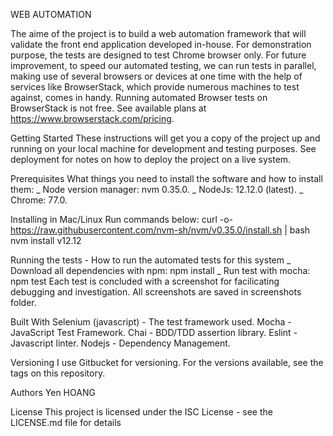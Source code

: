 WEB AUTOMATION 

The aime of the project is to build a web automation framework that will validate the front end application developed in-house. For demonstration purpose, the tests are designed to test Chrome browser only. 
For future improvement, to speed our automated testing, we can run tests in parallel, making use of several browsers or devices at one time with the help of services like BrowserStack, which provide numerous machines to test against, comes in handy. 
Running automated Browser tests on BrowserStack is not free. See available plans at https://www.browserstack.com/pricing.

Getting Started
These instructions will get you a copy of the project up and running on your local machine for development and testing purposes. See deployment for notes on how to deploy the project on a live system.

Prerequisites
What things you need to install the software and how to install them:
_ Node version manager: nvm 0.35.0.
_ NodeJs: 12.12.0 (latest).
_ Chrome: 77.0.

Installing in Mac/Linux
Run commands below:
    curl -o- https://raw.githubusercontent.com/nvm-sh/nvm/v0.35.0/install.sh | bash
    nvm install v12.12

Running the tests - How to run the automated tests for this system
_ Download all dependencies with npm:
      npm install
_ Run test with mocha:
      npm test
Each test is concluded with a screenshot for facilicating debugging and investigation. All screenshots are saved in screenshots folder. 

Built With
Selenium (javascript) - The test framework used.
Mocha - JavaScript Test Framework. 
Chai - BDD/TDD assertion library.
Eslint - Javascript linter.
Nodejs - Dependency Management.

Versioning
I use Gitbucket for versioning. For the versions available, see the tags on this repository.

Authors
Yen HOANG

License
This project is licensed under the ISC License - see the LICENSE.md file for details

